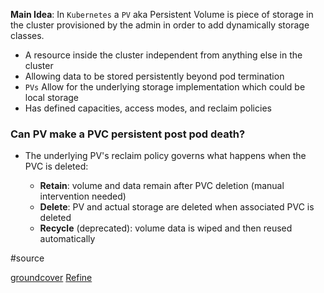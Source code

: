 
**Main Idea**: In `Kubernetes` a `PV` aka Persistent Volume  is piece of storage in the cluster provisioned by the admin in order to add dynamically  storage classes. 
- A resource inside the cluster  independent from anything else in the cluster
- Allowing data  to be stored persistently beyond pod termination 
- `PVs` Allow for  the underlying storage  implementation which  could  be local storage 
- Has defined  capacities, access modes, and reclaim policies 

### Can PV make a PVC persistent post pod death?

- The underlying PV's reclaim policy governs what happens when the PVC is deleted:
    
    - **Retain**: volume and data remain after PVC deletion (manual intervention needed)
    - **Delete**: PV and actual storage are deleted when associated PVC is deleted
    - **Recycle** (deprecated): volume data is wiped and then reused automatically


#source

[groundcover](https://www.groundcover.com/blog/kubernetes-pvc)
[Refine](https://refine.dev/blog/kubernetes-persistent-volumes/#conceptual-overview-of-persistent-volumes-and-claims)

